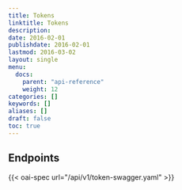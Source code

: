 ```yaml
---
title: Tokens
linktitle: Tokens
description: 
date: 2016-02-01
publishdate: 2016-02-01
lastmod: 2016-03-02
layout: single
menu:
  docs:
    parent: "api-reference"
    weight: 12
categories: []
keywords: []
aliases: []
draft: false
toc: true
---
```


## Endpoints

{{< oai-spec url="/api/v1/token-swagger.yaml" >}}